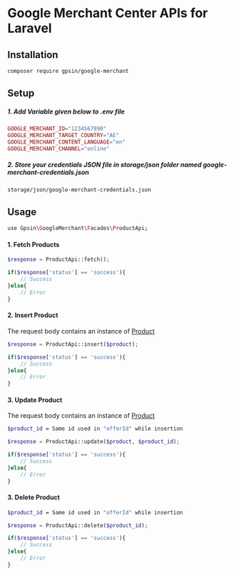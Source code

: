 # Google Merchant Center APIs for Laravel

## Installation
```bash
composer require gpsin/google-merchant
```

## Setup
##### 1. Add Variable given below to .env file
```php
GOOGLE_MERCHANT_ID="1234567890"
GOOGLE_MERCHANT_TARGET_COUNTRY="AE"
GOOGLE_MERCHANT_CONTENT_LANGUAGE="en"
GOOGLE_MERCHANT_CHANNEL="online"
```
##### 2. Store your credentials JSON file in __storage/json__ folder named __google-merchant-credentials.json__
```bash
storage/json/google-merchant-credentials.json
```
## Usage

```bash
use Gpsin\GoogleMerchant\Facades\ProductApi;
```

#### 1. Fetch Products
```php
$response = ProductApi::fetch();

if($response['status'] == 'success'){
    // Success
}else{
    // Error
}
```

#### 2. Insert Product

The request body contains an instance of [Product](https://developers.google.com/shopping-content/reference/rest/v2.1/products#Product)

```php
$response = ProductApi::insert($product);

if($response['status'] == 'success'){
    // Success
}else{
    // Error
}
```

#### 3. Update Product

The request body contains an instance of [Product](https://developers.google.com/shopping-content/reference/rest/v2.1/products#Product)

```bash
$product_id = Same id used in "offerId" while insertion
```

```php
$response = ProductApi::update($product, $product_id);

if($response['status'] == 'success'){
    // Success
}else{
    // Error
}
```

#### 3. Delete Product

```bash
$product_id = Same id used in "offerId" while insertion
```

```php
$response = ProductApi::delete($product_id);

if($response['status'] == 'success'){
    // Success
}else{
    // Error
}
```